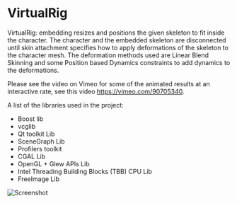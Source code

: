VirtualRig
===================================

VirtualRig: embedding resizes and positions the given skeleton to fit inside the character. The character and the embedded skeleton are disconnected until skin attachment specifies how to apply deformations of the skeleton to the character mesh. The deformation methods used are Linear Blend Skinning and some Position based Dynamics constraints to add dynamics to the deformations.

Please see the video on Vimeo for some of the animated results at an interactive rate, see this video https://vimeo.com/90705340.

A list of the libraries used in the project:
- Boost lib
- vcglib
- Qt toolkit Lib
- SceneGraph Lib 
- Profilers toolkit
- CGAL Lib
- OpenGL + Glew APIs Lib
- Intel Threading Building Blocks (TBB) CPU Lib
- FreeImage Lib

![Screenshot](https://github.com/NadineAB/VirtualRig/blob/master/Screen%20Shot.png)
